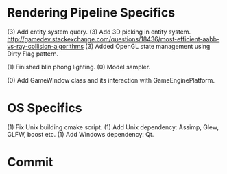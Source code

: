 Rendering Pipeline Specifics
===

(3) Add entity system query.
(3) Add 3D picking in entity system. http://gamedev.stackexchange.com/questions/18436/most-efficient-aabb-vs-ray-collision-algorithms
(3) Added OpenGL state management using Dirty Flag pattern.

(1) Finished blin phong lighting.
(0) Model sampler.

(0) Add GameWindow class and its interaction with GameEnginePlatform.

OS Specifics
===
(1) Fix Unix building cmake script.
(1) Add Unix dependency: Assimp, Glew, GLFW, boost etc.
(1) Add Windows dependency: Qt.

Commit
===
